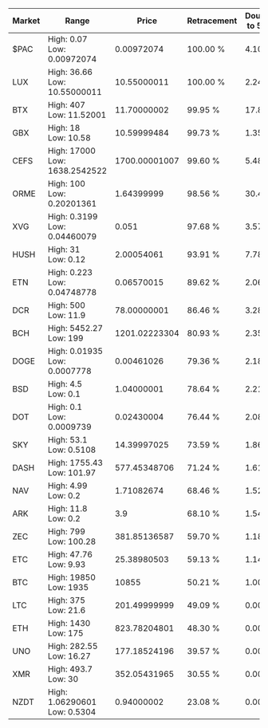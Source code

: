 | Market | Range | Price| Retracement | Doubles to 50% |
| --- | --- | --- | --- | --- |
| $PAC | High: 0.07<br />Low: 0.00972074 | 0.00972074 | 100.00 % | 4.10 |
| LUX | High: 36.66<br />Low: 10.55000011 | 10.55000011 | 100.00 % | 2.24 |
| BTX | High: 407<br />Low: 11.52001 | 11.70000002 | 99.95 % | 17.89 |
| GBX | High: 18<br />Low: 10.58 | 10.59999484 | 99.73 % | 1.35 |
| CEFS | High: 17000<br />Low: 1638.2542522 | 1700.00001007 | 99.60 % | 5.48 |
| ORME | High: 100<br />Low: 0.20201361 | 1.64399999 | 98.56 % | 30.48 |
| XVG | High: 0.3199<br />Low: 0.04460079 | 0.051 | 97.68 % | 3.57 |
| HUSH | High: 31<br />Low: 0.12 | 2.00054061 | 93.91 % | 7.78 |
| ETN | High: 0.223<br />Low: 0.04748778 | 0.06570015 | 89.62 % | 2.06 |
| DCR | High: 500<br />Low: 11.9 | 78.00000001 | 86.46 % | 3.28 |
| BCH | High: 5452.27<br />Low: 199 | 1201.02223304 | 80.93 % | 2.35 |
| DOGE | High: 0.01935<br />Low: 0.0007778 | 0.00461026 | 79.36 % | 2.18 |
| BSD | High: 4.5<br />Low: 0.1 | 1.04000001 | 78.64 % | 2.21 |
| DOT | High: 0.1<br />Low: 0.0009739 | 0.02430004 | 76.44 % | 2.08 |
| SKY | High: 53.1<br />Low: 0.5108 | 14.39997025 | 73.59 % | 1.86 |
| DASH | High: 1755.43<br />Low: 101.97 | 577.45348706 | 71.24 % | 1.61 |
| NAV | High: 4.99<br />Low: 0.2 | 1.71082674 | 68.46 % | 1.52 |
| ARK | High: 11.8<br />Low: 0.2 | 3.9 | 68.10 % | 1.54 |
| ZEC | High: 799<br />Low: 100.28 | 381.85136587 | 59.70 % | 1.18 |
| ETC | High: 47.76<br />Low: 9.93 | 25.38980503 | 59.13 % | 1.14 |
| BTC | High: 19850<br />Low: 1935 | 10855 | 50.21 % | 1.00 |
| LTC | High: 375<br />Low: 21.6 | 201.49999999 | 49.09 % | 0.00 |
| ETH | High: 1430<br />Low: 175 | 823.78204801 | 48.30 % | 0.00 |
| UNO | High: 282.55<br />Low: 16.27 | 177.18524196 | 39.57 % | 0.00 |
| XMR | High: 493.7<br />Low: 30 | 352.05431965 | 30.55 % | 0.00 |
| NZDT | High: 1.06290601<br />Low: 0.5304 | 0.94000002 | 23.08 % | 0.00 |
